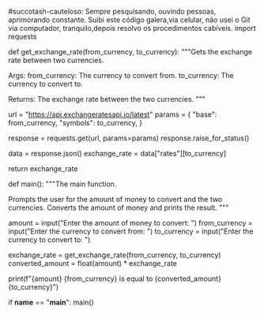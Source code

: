 #succotash-cauteloso:
Sempre pesquisando, ouvindo pessoas, aprimorando constante. Suibi este código galera,via celular, não usei o Git via computador, tranquilo,depois resolvo os procedimentos cabíveis.
import requests

def get_exchange_rate(from_currency, to_currency):
  """Gets the exchange rate between two currencies.

  Args:
    from_currency: The currency to convert from.
    to_currency: The currency to convert to.

  Returns:
    The exchange rate between the two currencies.
  """

  url = "https://api.exchangeratesapi.io/latest"
  params = {
    "base": from_currency,
    "symbols": to_currency,
  }

  response = requests.get(url, params=params)
  response.raise_for_status()

  data = response.json()
  exchange_rate = data["rates"][to_currency]

  return exchange_rate

def main():
  """The main function.

  Prompts the user for the amount of money to convert and the two currencies.
  Converts the amount of money and prints the result.
  """

  amount = input("Enter the amount of money to convert: ")
  from_currency = input("Enter the currency to convert from: ")
  to_currency = input("Enter the currency to convert to: ")

  exchange_rate = get_exchange_rate(from_currency, to_currency)
  converted_amount = float(amount) * exchange_rate

  print(f"{amount} {from_currency} is equal to {converted_amount} {to_currency}")

if __name__ == "__main__":
  main()
